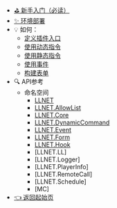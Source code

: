 - [⛳ 新手入门（必读）](zh_CN/NET/)
- [✨ 环境部署](Deploy.md)
- 💡 如何：
  - [定义插件入口](HowTo/PluginEntry.md)
  - [使用动态指令](HowTo/DynamicCommand.md)
  - [使用静态指令](HowTo/Static_DynamicCommand.md)
  - [使用事件](HowTo/UseEvent.md)
  - [构建表单](HowTo/BuildForm.md)
- 🔍 API参考
    - 命名空间
      - [LLNET](APIs/Namespace/LLNET/LLNET.md)
      - [LLNET.AllowList](APIs/Namespace/LLNET.AllowList/LLNET.AllowList.md)
      - [LLNET.Core](APIs/Namespace/LLNET.Core/LLNET.Core.md)
      - [LLNET.DynamicCommand](APIs/Namespace/LLNET.DynamicCommand/LLNET.DynamicCommand.md)
      - [LLNET.Event](APIs/Namespace/LLNET.Event/LLNET.Event.md)
      - [LLNET.Form](APIs/Namespace/LLNET.Form/LLNET.Form.md)
      - [LLNET.Hook](APIs/Namespace/LLNET.Hook/LLNET.Hook.md)
      - [LLNET.LL]
      - [LLNET.Logger]
      - [LLNET.PlayerInfo]
      - [LLNET.RemoteCall]
      - [LLNET.Schedule]
      - [MC]
- [👈 返回起始页](zh_CN/)